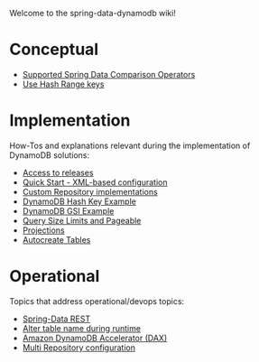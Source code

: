Welcome to the spring-data-dynamodb wiki!
# Conceptual
* [Supported Spring Data Comparison Operators](Supported-Spring-Data-Comparison-Operators)
* [Use Hash Range keys](Use-Hash-Range-keys)

# Implementation
How-Tos and explanations relevant during the implementation of DynamoDB solutions:
* [Access to releases](Access-to-releases)
* [Quick Start - XML-based configuration](Quick-Start---XML-based-configuration)
* [Custom Repository implementations](Custom-repository-implementations)
* [DynamoDB Hash Key Example](DynamoDB-Hash-Key-Example)
* [DynamoDB GSI Example](DynamoDB-GSI-Example)
* [Query Size Limits and Pageable](Query-Size-Limits-and-Pageable)
* [Projections](Projections)
* [Autocreate Tables](Autocreate-Tables)

# Operational
Topics that address operational/devops topics:
* [Spring-Data REST](Spring-Data-REST)
* [Alter table name during runtime](Alter-table-name-during-runtime)
* [Amazon DynamoDB Accelerator (DAX)](Amazon-DynamoDB-Accelerator-(DAX))
* [Multi Repository configuration](Multi-Repository-configuration)